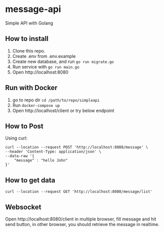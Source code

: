 # message-api
Simple API with Golang


## How to install
1. Clone this repo.
2. Create .env from .env.example
3. Create new database, and run ```go run migrate.go```
4. Run service with ```go run main.go```
5. Open http://localhost:8080

## Run with Docker
1. go to repo dir ```cd /path/to/repo/simpleapi```
2. Run ```docker-compose up```
3. Open http://localhost/client or try below endpoint

## How to Post

Using curl: 
```
curl --location --request POST 'http://localhost:8080/message' \
--header 'Content-Type: application/json' \
--data-raw '{
    "message" : "hello John"
}'
```

## How to get data
```
curl --location --request GET 'http://localhost:8080/message/list'
```

## Websocket

Open http://localhost:8080/client in multiple browser, fill message and hit send button, in other browser, you should retrieve the message in realtime.